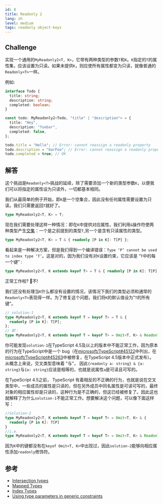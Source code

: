 ```yaml
---
id: 8
title: Readonly 2
lang: zh
level: medium
tags: readonly object-keys
---
```


## Challenge

实现一个通用的`MyReadonly2<T, K>`，它带有两种类型的参数`T`和`K`。`K`指定的`T`的属性集，应该设置为只读。如果未提供`K`，则应使所有属性都变为只读，就像普通的`Readonly<T>`一样。

例如:

```ts
interface Todo {
  title: string;
  description: string;
  completed: boolean;
}

const todo: MyReadonly2<Todo, "title" | "description"> = {
  title: "Hey",
  description: "foobar",
  completed: false,
};

todo.title = "Hello"; // Error: cannot reassign a readonly property
todo.description = "barFoo"; // Error: cannot reassign a readonly property
todo.completed = true; // OK
```

## 解答

这个挑战是`Readonly<T>`挑战的延续，除了需要添加一个新的类型参数`K`，以便我们可以将指定的属性设为只读外，一切都基本相同。

我们从最简单的例子开始，即`K`是一个空集合，因此没有任何属性需要设置为只读。我们只需要返回`T`就好了。

```ts
type MyReadonly2<T, K> = T;
```

现在我们需要处理这样一种情况：即在`K`中提供对应属性，我们利用`&`操作符使两种类型产生[交集](https://www.typescriptlang.org/docs/handbook/2/objects.html#intersection-types)：一个是之前提到的类型`T`,另一个是含有只读属性的类型。

```ts
type MyReadonly2<T, K> = T & { readonly [P in K]: T[P] };
```

看起来是一种解决方案，但是我们得到一个编译错误：`Type ‘P’ cannot be used to index type ‘T’`。这是对的，因为我们没有对`K`设置约束，它应该是  “`T`中的每一个键”  :

```ts
type MyReadonly2<T, K extends keyof T> = T & { readonly [P in K]: T[P] };
```

正常工作啦?
🙅‍不!

我们还没有处理当`K`什么都没有设置的情况，该情况下我们的类型必须和通常的`Readonly<T>`表现得一样。为了修复这个问题，我们将`K`的默认值设为"`T`的所有键"。

```ts
// solution-1
type MyReadonly2<T, K extends keyof T = keyof T> = T & {
  readonly [P in K]: T[P];
};
// 即：
type MyReadonly2<T, K extends keyof T = keyof T> = Omit<T, K> & Readonly<T>
```

你可能发现`solution-1`在TypeScript 4.5及以上的版本中不能正常工作，因为原本的行为在TypeScript中是一个 bug（在[microsoft/TypeScript#45122](https://github.com/microsoft/TypeScript/issues/45122)中列出，在[microsoft/TypeScript#45263](https://github.com/microsoft/TypeScript/pull/45263)中被修复，在TypeScript 4.5版本中正式发布）。从概念上来说，交叉类型意味着 "与"， 因此`{readonly a: string} & {a: string}`与`{a: string}`应该是相等的，也就是说属性`a`是可读且可写的。

在TypeScript 4.5之前， TypeScript 有着相反的不正确的行为，也就是说在交叉类型中，一些成员的属性是只读的，但在另外成员中同名属性是可读可写的，最终对象的相应属性却是只读的，这种行为是不正确的，但这已经被修复了。因此这也就解释了为什么`solution-1`不能正常工作。想要解决这个问题，可以像下面这样写：

```ts
//Solution-2
type MyReadonly2<T, K extends keyof T = keyof T> = Omit<T, K> & {
  readonly [P in K]: T[P]
}
//i.e.
type MyReadonly2<T, K extends keyof T = keyof T> = Omit<T, K> & Readonly<T>
```

因为`K`中的键都没有在`keyof Omit<T, K>`中出现过，因此`solution-2`能够向相应属性添加`readonly`修饰符。

## 参考

- [Intersection types](https://www.typescriptlang.org/docs/handbook/2/objects.html#intersection-types)
- [Mapped Types](https://www.typescriptlang.org/docs/handbook/2/mapped-types.html)
- [Index Types](https://www.typescriptlang.org/docs/handbook/2/indexed-access-types.html)
- [Using type parameters in generic constraints](https://www.typescriptlang.org/docs/handbook/2/generics.html#using-type-parameters-in-generic-constraints)
